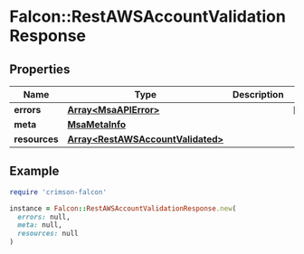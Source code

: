 # Falcon::RestAWSAccountValidationResponse

## Properties

| Name | Type | Description | Notes |
| ---- | ---- | ----------- | ----- |
| **errors** | [**Array&lt;MsaAPIError&gt;**](MsaAPIError.md) |  | [optional] |
| **meta** | [**MsaMetaInfo**](MsaMetaInfo.md) |  |  |
| **resources** | [**Array&lt;RestAWSAccountValidated&gt;**](RestAWSAccountValidated.md) |  |  |

## Example

```ruby
require 'crimson-falcon'

instance = Falcon::RestAWSAccountValidationResponse.new(
  errors: null,
  meta: null,
  resources: null
)
```

